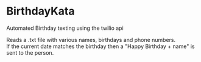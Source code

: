 # BirthdayKata
Automated Birthday texting using the twilio api 

Reads a .txt file with various names, birthdays and phone numbers.  
If the current date matches the birthday then a "Happy Birthday + name" is sent to the person.  
